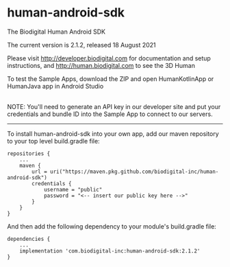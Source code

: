 # human-android-sdk
The Biodigital Human Android SDK

The current version is 2.1.2, released 18 August 2021

Please visit http://developer.biodigital.com for documentation and setup instructions, and http://human.biodigital.com to see the 3D Human

To test the Sample Apps, download the ZIP and open HumanKotlinApp or HumanJava app in Android Studio<br><br>

NOTE: You'll need to generate an API key in our developer site and put your credentials and bundle ID into the Sample App to connect to our servers.

<hr>

To install human-android-sdk into your own app, add our maven repository to your top level build.gradle file:

    repositories {
    	...
        maven {
            url = uri("https://maven.pkg.github.com/biodigital-inc/human-android-sdk")
            credentials {
                username = "public"
                password = "<-- insert our public key here -->"
            }
        }
    }

And then add the following dependency to your module's build.gradle file:

    dependencies {
		...
		implementation 'com.biodigital-inc:human-android-sdk:2.1.2'
    }

